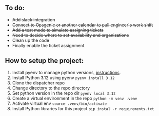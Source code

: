 ## To do:
- ~~Add slack integration~~
- ~~Connect to Opsgenie or another calendar to pull engineer's work shift~~
- ~~Add a test mode to simulate assigning tickets~~
- ~~Need to decide where to set availability and organizations~~
- Clean up the code
- Finally enable the ticket assignment

## How to setup the project:
1. Install pyenv to manage python versions, [instructions](https://github.com/pyenv/pyenv?tab=readme-ov-file#automatic-installer).
2. Install Python 3.12 using pyenv ```pyenv install 3.12```
3. Clone the dispatcher repo
4. Change directory to the repo directory
5. Set python version in the repo dir ```pyenv local 3.12```
6. Create a virtual environment in the repo ```python -m venv .venv```
7. Activate virtual env ```source .venv/bin/activate```
8. Install Python libraries for this project ```pip instal -r requirements.txt``` 